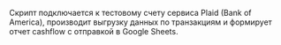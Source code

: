 Скрипт подключается к тестовому счету сервиса Plaid (Bank of America), производит выгрузку данных по транзакциям и формирует отчет cashflow с отправкой в Google Sheets.